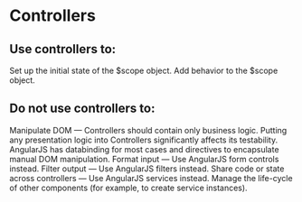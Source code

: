 # Controllers
## Use controllers to:

Set up the initial state of the $scope object.
Add behavior to the $scope object.

## Do not use controllers to:

Manipulate DOM — Controllers should contain only business logic. Putting any presentation logic into Controllers significantly affects its testability. AngularJS has databinding for most cases and directives to encapsulate manual DOM manipulation.
Format input — Use AngularJS form controls instead.
Filter output — Use AngularJS filters instead.
Share code or state across controllers — Use AngularJS services instead.
Manage the life-cycle of other components (for example, to create service instances).
